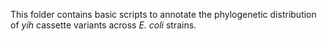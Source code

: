 This folder contains basic scripts to annotate the phylogenetic distribution of *yih* cassette variants across *E. coli* strains.
